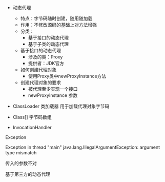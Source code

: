 * 动态代理
    * 特点：字节码随时创建，随用随加载
    * 作用：不修改源码的基础上对方法增强
    * 分类：
      * 基于接口的动态代理
      * 基于子类的动态代理
    * 基于接口的动态代理
      * 涉及的类：Proxy
      * 提供者：JDK官方
    * 如何创建代理对象
        * 使用Proxy类中newProxyInstance方法
    * 创建代理对象的要求
        * 被代理至少实现一个接口
        * newProxyInstance 参数
    
* ClassLoader 类加载器 用于加载代理对象字节码

* Class[]  字节码数组 

* InvocationHandler

Exception

Exception in thread "main" java.lang.IllegalArgumentException: argument type mismatch

传入的参数不对

基于第三方的动态代理

 